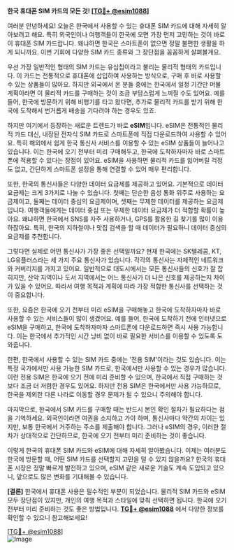 **한국 휴대폰 SIM 카드의 모든 것! [[TG💪+ @esim1088](https://t.me/s/esim1088)]**

여러분 안녕하세요! 오늘은 한국에서 사용할 수 있는 휴대폰 SIM 카드에 대해 자세히 알아보려고 해요. 특히 외국인이나 여행객들이 한국에 오면 가장 먼저 고민하는 것이 바로 이 휴대폰 SIM 카드랍니다. 왜냐하면 한국은 스마트폰이 없으면 정말 불편한 생활을 하게 되니까요. 이번 기회에 다양한 SIM 카드 종류와 그 장단점을 꼼꼼하게 살펴볼게요.

우선 가장 일반적인 형태의 SIM 카드는 유심칩이라고 불리는 물리적 형태의 카드입니다. 이 카드는 전통적으로 휴대폰에 삽입하여 사용하는 방식으로, 구매 후 바로 사용할 수 있는 상품들이 많아요. 하지만 외국에서 온 분들 중에는 한국에서 일정 기간만 머물 계획이라면 이 물리적 카드를 구매하는 것이 조금 부담스럽게 느껴질 수도 있어요. 예를 들어, 한국에 방문하기 위해 비행기를 타고 왔다면, 추가로 물리적 카드를 받기 위해 한국에 도착해서 번거롭게 배송을 기다려야 하는 경우도 있죠.

하지만 여기에서 등장하는 새로운 트렌드가 바로 **eSIM**입니다. eSIM은 전통적인 물리적 카드 대신, 내장된 전자식 SIM 카드로 스마트폰에 직접 다운로드하여 사용할 수 있어요. 특히 해외에서 쉽게 한국 통신사 서비스를 이용할 수 있는 eSIM 상품들이 늘어나고 있습니다. 이는 한국에 오기 전부터 미리 구매해두고, 한국에 도착하자마자 바로 스마트폰에 적용할 수 있다는 장점이 있어요. eSIM을 사용하면 물리적 카드를 잃어버릴 걱정도 없고, 간단하게 스마트폰 설정을 통해 연결할 수 있어 매우 편리합니다.

또한, 한국의 통신사들은 다양한 데이터 요금제를 제공하고 있어요. 기본적으로 데이터 요금제는 크게 3가지로 나눌 수 있습니다. 첫째는 단순한 음성 통화 위주로 사용하는 요금제이고, 둘째는 데이터 중심의 요금제이며, 셋째는 무제한 데이터를 제공하는 요금제입니다. 여행객들에게는 데이터 중심 또는 무제한 데이터 요금제가 더 적합할 확률이 높아요. 왜냐하면 한국에서 SNS를 자주 사용하거나, GPS를 활용한 길 찾기를 많이 이용하잖아요. 특히, 한국의 지하철이나 맛집 검색을 할 때 데이터가 필요하니 데이터 중심의 요금제를 추천합니다.

그렇다면 실제로 어떤 통신사가 가장 좋은 선택일까요? 현재 한국에는 SK텔레콤, KT, LG유플러스라는 세 가지 주요 통신사가 있습니다. 각각의 통신사는 자체적인 네트워크와 커버리지를 가지고 있어요. 일반적으로 대도시에서는 모든 통신사들의 신호가 잘 잡히지만, 산악 지역이나 도서 지역에서는 어느 통신사가 더 나은 신호를 제공하는지 차이가 있을 수 있어요. 따라서 여행 목적과 계획에 따라 가장 적합한 통신사를 선택하는 것이 중요합니다.

또한, 요즘은 한국에 오기 전부터 미리 eSIM을 구매해놓고 한국에 도착하자마자 바로 사용할 수 있는 서비스들이 많이 생겼어요. 예를 들어, 한국에 도착하기 전에 인터넷으로 eSIM을 구매하고, 한국에 도착하자마자 스마트폰에 다운로드하면 즉시 사용 가능합니다. 이는 한국에서 추가적인 시간 낭비 없이 바로 필요한 서비스를 이용할 수 있도록 도와줍니다.

한편, 한국에서 사용할 수 있는 SIM 카드 중에는 '전용 SIM'이라는 것도 있습니다. 이는 특정 국가에서만 사용 가능한 SIM 카드로, 한국에서만 사용할 수 있는 경우가 많습니다. 이런 전용 SIM은 한국에 오기 전에 미리 준비할 수 있으며, 한국에서 직접 구매하는 것보다 조금 더 저렴한 경우도 있어요. 하지만 전용 SIM은 한국에서만 사용 가능하므로, 한국을 제외한 다른 나라로 이동할 경우 문제가 될 수 있으니 주의해야 합니다.

마지막으로, 한국에서 SIM 카드를 구매할 때는 반드시 본인 확인 절차가 필요하다는 점을 기억하세요. 외국인이라면 여권을 소지하고 가야 하며, 통신사마다 약간의 차이는 있지만, 보통 한국에서 거주하는 주소를 제출해야 합니다. 그러나 eSIM의 경우, 이러한 절차가 상대적으로 간단하므로, 한국에 오기 전부터 미리 준비하는 것이 좋습니다.

이렇게 한국의 휴대폰 SIM 카드와 eSIM에 대해 자세히 알아봤습니다. 이제는 여러분도 한국에 방문할 때, 어떤 SIM 카드를 선택할지 고민을 덜 수 있지 않을까요? 한국의 휴대폰 시장은 정말 빠르게 발전하고 있으며, eSIM 같은 새로운 기술도 계속 도입되고 있으니, 앞으로도 많은 변화를 기대해볼 수 있습니다.

**[결론]** 한국에서 휴대폰 사용은 필수적인 부분이 되었습니다. 물리적 SIM 카드와 eSIM 모두 장단점이 있지만, 개인의 여행 목적과 스타일에 맞춰 선택하면 됩니다. 한국에 오기 전부터 미리 준비하는 것도 좋은 방법입니다. **[TG💪+ @esim1088](https://t.me/s/esim1088)** 에서 다양한 정보를 확인할 수 있으니 참고해보세요!

[[TG💪+ @esim1088](https://t.me/s/esim1088)]  
![Image](https://i.postimg.cc/Y0z9fWf4/image.png)